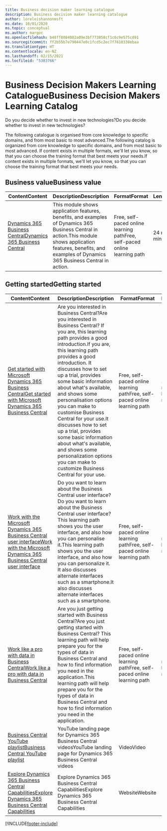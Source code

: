 ```yaml
---
title: Business decision maker learning catalogue
description: Business decision maker learning catalogue
author: loreleishannonmsft
ms.date: 10/01/2020
ms.topic: conceptual
ms.author: margoc
ms.openlocfilehash: b48ff8084082a09e3bf773858cf1c6c9e575cd91
ms.sourcegitcommit: ff2b55b7e790447e0c1fcd5c2ec7f7610338ebaa
ms.translationtype: HT
ms.contentlocale: en-NZ
ms.lasthandoff: 02/15/2021
ms.locfileid: "5383766"
---
```

# <a name="business-decision-makers-learning-catalog"></a><span data-ttu-id="3e14a-103">Business Decision Makers Learning Catalogue</span><span class="sxs-lookup"><span data-stu-id="3e14a-103">Business Decision Makers Learning Catalog</span></span>

<span data-ttu-id="3e14a-104">Do you decide whether to invest in new technologies?</span><span class="sxs-lookup"><span data-stu-id="3e14a-104">Do you decide whether to invest in new technologies?</span></span>

<span data-ttu-id="3e14a-105">The following catalogue is organised from core knowledge to specific domains, and from most basic to most advanced.</span><span class="sxs-lookup"><span data-stu-id="3e14a-105">The following catalog is organized from core knowledge to specific domains, and from most basic to most advanced.</span></span> <span data-ttu-id="3e14a-106">If content exists in multiple formats, we'll let you know, so that you can choose the training format that best meets your needs.</span><span class="sxs-lookup"><span data-stu-id="3e14a-106">If content exists in multiple formats, we'll let you know, so that you can choose the training format that best meets your needs.</span></span>  

## <a name="business-value"></a><span data-ttu-id="3e14a-107">Business value<a name="busvalue"></a></span><span class="sxs-lookup"><span data-stu-id="3e14a-107">Business value<a name="busvalue"></a></span></span>

| <span data-ttu-id="3e14a-108">Content</span><span class="sxs-lookup"><span data-stu-id="3e14a-108">Content</span></span>                                                                 | <span data-ttu-id="3e14a-109">Description</span><span class="sxs-lookup"><span data-stu-id="3e14a-109">Description</span></span>                                                                                                | <span data-ttu-id="3e14a-110">Format</span><span class="sxs-lookup"><span data-stu-id="3e14a-110">Format</span></span>                                | <span data-ttu-id="3e14a-111">Length</span><span class="sxs-lookup"><span data-stu-id="3e14a-111">Length</span></span>     |
|----------------------------------------------------------------------------------------------------------------|------------------------------------------------------------------------------------------------------------|---------------------------------------|------------|
| [<span data-ttu-id="3e14a-112">Dynamics 365 Business Central</span><span class="sxs-lookup"><span data-stu-id="3e14a-112">Dynamics 365 Business Central</span></span>](https://docs.microsoft.com/learn/modules/dynamics-365-business-central/) | <span data-ttu-id="3e14a-113">This module shows application features, benefits, and examples of Dynamics 365 Business Central in action.</span><span class="sxs-lookup"><span data-stu-id="3e14a-113">This module shows application features, benefits, and examples of Dynamics 365 Business Central in action.</span></span> | <span data-ttu-id="3e14a-114">Free, self-paced online learning path</span><span class="sxs-lookup"><span data-stu-id="3e14a-114">Free, self-paced online learning path</span></span> | <span data-ttu-id="3e14a-115">24 minutes</span><span class="sxs-lookup"><span data-stu-id="3e14a-115">24 minutes</span></span> |

## <a name="getting-started"></a><span data-ttu-id="3e14a-116">Getting started<a name="get-started"></a></span><span class="sxs-lookup"><span data-stu-id="3e14a-116">Getting started<a name="get-started"></a></span></span>

| <span data-ttu-id="3e14a-117">Content</span><span class="sxs-lookup"><span data-stu-id="3e14a-117">Content</span></span>                                                                                                                             | <span data-ttu-id="3e14a-118">Description</span><span class="sxs-lookup"><span data-stu-id="3e14a-118">Description</span></span>                                                                                                                                                                                                                                                                                      | <span data-ttu-id="3e14a-119">Format</span><span class="sxs-lookup"><span data-stu-id="3e14a-119">Format</span></span>                                | <span data-ttu-id="3e14a-120">Length</span><span class="sxs-lookup"><span data-stu-id="3e14a-120">Length</span></span>             |
|------------------------------------------------------------------------------------------------------------------------------------------------------------------------------|--------------------------------------------------------------------------------------------------------------------------------------------------------------------------------------------------------------------------------------------------------------------------------------------------|---------------------------------------|--------------------|
| [<span data-ttu-id="3e14a-121">Get started with Microsoft Dynamics 365 Business Central</span><span class="sxs-lookup"><span data-stu-id="3e14a-121">Get started with Microsoft Dynamics 365 Business Central</span></span>](https://docs.microsoft.com/learn/paths/get-started-dynamics-365-business-central/)                          | <span data-ttu-id="3e14a-122">Are you interested in Business Central?</span><span class="sxs-lookup"><span data-stu-id="3e14a-122">Are you interested in Business Central?</span></span> <span data-ttu-id="3e14a-123">If you are, this learning path provides a good introduction.</span><span class="sxs-lookup"><span data-stu-id="3e14a-123">If you are, this learning path provides a good introduction.</span></span> <span data-ttu-id="3e14a-124">It discusses how to set up a trial, provides some basic information about what's available, and shows some personalisation options you can make to customise Business Central for your use.</span><span class="sxs-lookup"><span data-stu-id="3e14a-124">It discusses how to set up a trial, provides some basic information about what's available, and shows some personalization options you can make to customize Business Central for your use.</span></span> | <span data-ttu-id="3e14a-125">Free, self-paced online learning path</span><span class="sxs-lookup"><span data-stu-id="3e14a-125">Free, self-paced online learning path</span></span> | <span data-ttu-id="3e14a-126">3 hours 4 minutes</span><span class="sxs-lookup"><span data-stu-id="3e14a-126">3 hours 4 minutes</span></span>  |
| [<span data-ttu-id="3e14a-127">Work with the Microsoft Dynamics 365 Business Central user interface</span><span class="sxs-lookup"><span data-stu-id="3e14a-127">Work with the Microsoft Dynamics 365 Business Central user interface</span></span>](https://docs.microsoft.com/learn/paths/work-with-user-interface-dynamics-365-business-central/) | <span data-ttu-id="3e14a-128">Do you want to learn about the Business Central user interface?</span><span class="sxs-lookup"><span data-stu-id="3e14a-128">Do you want to learn about the Business Central user interface?</span></span> <span data-ttu-id="3e14a-129">This learning path shows you the user interface, and also how you can personalise it.</span><span class="sxs-lookup"><span data-stu-id="3e14a-129">This learning path shows you the user interface, and also how you can personalize it.</span></span> <span data-ttu-id="3e14a-130">It also discusses alternate interfaces such as a smartphone.</span><span class="sxs-lookup"><span data-stu-id="3e14a-130">It also discusses alternate interfaces such as a smartphone.</span></span>                                                                               | <span data-ttu-id="3e14a-131">Free, self-paced online learning path</span><span class="sxs-lookup"><span data-stu-id="3e14a-131">Free, self-paced online learning path</span></span> | <span data-ttu-id="3e14a-132">2 hours 27 minutes</span><span class="sxs-lookup"><span data-stu-id="3e14a-132">2 hours 27 minutes</span></span> |
| [<span data-ttu-id="3e14a-133">Work like a pro with data in Business Central</span><span class="sxs-lookup"><span data-stu-id="3e14a-133">Work like a pro with data in Business Central</span></span>](https://docs.microsoft.com/learn/paths/work-pro-data-dynamics-365-business-central)                                    | <span data-ttu-id="3e14a-134">Are you just getting started with Business Central?</span><span class="sxs-lookup"><span data-stu-id="3e14a-134">Are you just getting started with Business Central?</span></span> <span data-ttu-id="3e14a-135">This learning path will help prepare you for the types of data in Business Central and how to find information you need in the application.</span><span class="sxs-lookup"><span data-stu-id="3e14a-135">This learning path will help prepare you for the types of data in Business Central and how to find information you need in the application.</span></span>                                                                                                  | <span data-ttu-id="3e14a-136">Free, self-paced online learning path</span><span class="sxs-lookup"><span data-stu-id="3e14a-136">Free, self-paced online learning path</span></span> | <span data-ttu-id="3e14a-137">2 hours 27 minutes</span><span class="sxs-lookup"><span data-stu-id="3e14a-137">2 hours 27 minutes</span></span> |
| [<span data-ttu-id="3e14a-138">Business Central YouTube playlist</span><span class="sxs-lookup"><span data-stu-id="3e14a-138">Business Central YouTube playlist</span></span>](https://www.youtube.com/playlist?list=PLcakwueIHoT-wVFPKUtmxlqcG1kJ0oqq4)                                                                | <span data-ttu-id="3e14a-139">YouTube landing page for Dynamics 365 Business Central videos</span><span class="sxs-lookup"><span data-stu-id="3e14a-139">YouTube landing page for Dynamics 365 Business Central videos</span></span>                                                                                                                                                                                                                                    | <span data-ttu-id="3e14a-140">Video</span><span class="sxs-lookup"><span data-stu-id="3e14a-140">Video</span></span>                                 |                    |
| [<span data-ttu-id="3e14a-141">Explore Dynamics 365 Business Central Capabilities</span><span class="sxs-lookup"><span data-stu-id="3e14a-141">Explore Dynamics 365 Business Central Capabilities</span></span>](https://dynamics.microsoft.com/business-central/capabilities/)                                                    | <span data-ttu-id="3e14a-142">Explore Dynamics 365 Business Central Capabilities</span><span class="sxs-lookup"><span data-stu-id="3e14a-142">Explore Dynamics 365 Business Central Capabilities</span></span>                                                                                                                                                                                                                                               | <span data-ttu-id="3e14a-143">Website</span><span class="sxs-lookup"><span data-stu-id="3e14a-143">Website</span></span>                               |                    |


[!INCLUDE[footer-include](../includes/footer-banner.md)]